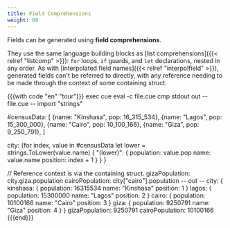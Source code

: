 ```yaml
---
title: Field Comprehensions
weight: 60
---
```


Fields can be generated using **field comprehensions**.

They use the same language building blocks as
[list comprehensions]({{< relref "listcomp" >}}):
`for` loops, `if` guards, and `let` declarations,
nested in any order.
As with
[interpolated field names]({{< relref "interpolfield" >}}),
generated fields can't be referred to directly,
with any reference needing to be made through the context of some containing
struct.

{{{with code "en" "tour"}}}
exec cue eval -c file.cue
cmp stdout out
-- file.cue --
import "strings"

#censusData: [
	{name: "Kinshasa", pop: 16_315_534},
	{name: "Lagos", pop:    15_300_000},
	{name: "Cairo", pop:    10_100_166},
	{name: "Giza", pop:     9_250_791},
]

city: {for index, value in #censusData
	let lower = strings.ToLower(value.name) {
		"\(lower)": {
			population: value.pop
			name:       value.name
			position:   index + 1
		}
	}
}

// Reference context is via the containing struct.
gizaPopulation:  city.giza.population
cairoPopulation: city["cairo"].population
-- out --
city: {
    kinshasa: {
        population: 16315534
        name:       "Kinshasa"
        position:   1
    }
    lagos: {
        population: 15300000
        name:       "Lagos"
        position:   2
    }
    cairo: {
        population: 10100166
        name:       "Cairo"
        position:   3
    }
    giza: {
        population: 9250791
        name:       "Giza"
        position:   4
    }
}
gizaPopulation:  9250791
cairoPopulation: 10100166
{{{end}}}
